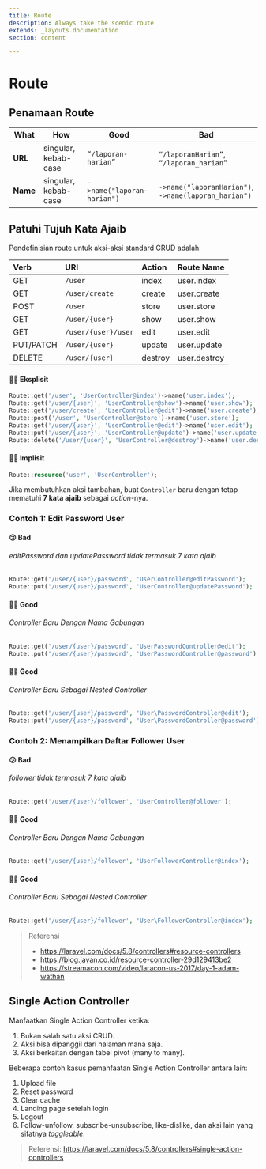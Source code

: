 ```yaml
---
title: Route
description: Always take the scenic route
extends: _layouts.documentation
section: content

---
```


# Route

## Penamaan Route

| What     | How                  | Good                       | Bad                                                        |
| -------- | -------------------- | -------------------------- | ---------------------------------------------------------- |
| **URL**  | singular, kebab-case | `“/laporan-harian”`        | `“/laporanHarian”`, `“/laporan_harian”`                    |
| **Name** | singular, kebab-case | `->name("laporan-harian")` | `->name("laporanHarian")`, <br />`->name(laporan_harian")` |

## Patuhi Tujuh Kata Ajaib

Pendefinisian route untuk aksi-aksi standard CRUD adalah:

| Verb      | URI                 | Action  | Route Name   |
| :-------- | :------------------ | :------ | :----------- |
| GET       | `/user`             | index   | user.index   |
| GET       | `/user/create`      | create  | user.create  |
| POST      | `/user`             | store   | user.store   |
| GET       | `/user/{user}`      | show    | user.show    |
| GET       | `/user/{user}/user` | edit    | user.edit    |
| PUT/PATCH | `/user/{user}`      | update  | user.update  |
| DELETE    | `/user/{user}`      | destroy | user.destroy |

#### 👍🏼 Eksplisit

```php
Route::get('/user', 'UserController@index')->name('user.index');
Route::get('/user/{user}', 'UserController@show')->name('user.show');
Route::get('/user/create', 'UserController@edit')->name('user.create');
Route::post('/user', 'UserController@store')->name('user.store');
Route::get('/user/{user}', 'UserController@edit')->name('user.edit');
Route::put('/user/{user}', 'UserController@update')->name('user.update');
Route::delete('/user/{user}', 'UserController@destroy')->name('user.destroy');
```

#### 👍🏼 Implisit

```php
Route::resource('user', 'UserController');
```

Jika membutuhkan aksi tambahan, buat `Controller` baru dengan tetap mematuhi **7 kata ajaib** sebagai *action*-nya.

### Contoh 1: Edit Password User

#### 😕 Bad

###### editPassword dan updatePassword tidak termasuk 7 kata ajaib

```php
Route::get('/user/{user}/password', 'UserController@editPassword');
Route::put('/user/{user}/password', 'UserController@updatePassword');
```

#### 👍🏼 Good

###### Controller Baru Dengan Nama Gabungan

```php
Route::get('/user/{user}/password', 'UserPasswordController@edit');
Route::put('/user/{user}/password', 'UserPasswordController@password');
```

#### 👍🏼 Good

###### Controller Baru Sebagai Nested Controller

```php
Route::get('/user/{user}/password', 'User\PasswordController@edit');
Route::put('/user/{user}/password', 'User\PasswordController@password');
```

### Contoh 2: Menampilkan Daftar Follower User

#### 😕 Bad

###### follower tidak termasuk 7 kata ajaib

```php
Route::get('/user/{user}/follower', 'UserController@follower');
```

#### 👍🏼 Good

###### Controller Baru Dengan Nama Gabungan

```php
Route::get('/user/{user}/follower', 'UserFollowerController@index');
```

#### 👍🏼 Good

###### Controller Baru Sebagai Nested Controller

```php
Route::get('/user/{user}/follower', 'User\FollowerController@index');
```

> Referensi
>
> - https://laravel.com/docs/5.8/controllers#resource-controllers
> - https://blog.javan.co.id/resource-controller-29d129413be2
> - https://streamacon.com/video/laracon-us-2017/day-1-adam-wathan

## Single Action Controller

Manfaatkan Single Action Controller ketika:

1. Bukan salah satu aksi CRUD.
2. Aksi bisa dipanggil dari halaman mana saja.
3. Aksi berkaitan dengan tabel pivot (many to many).

Beberapa contoh kasus pemanfaatan Single Action Controller antara lain:

1. Upload file
2. Reset password
3. Clear cache
4. Landing page setelah login
5. Logout
6. Follow-unfollow, subscribe-unsubscribe, like-dislike, dan aksi lain yang sifatnya *toggleable*.

> Referensi: https://laravel.com/docs/5.8/controllers#single-action-controllers